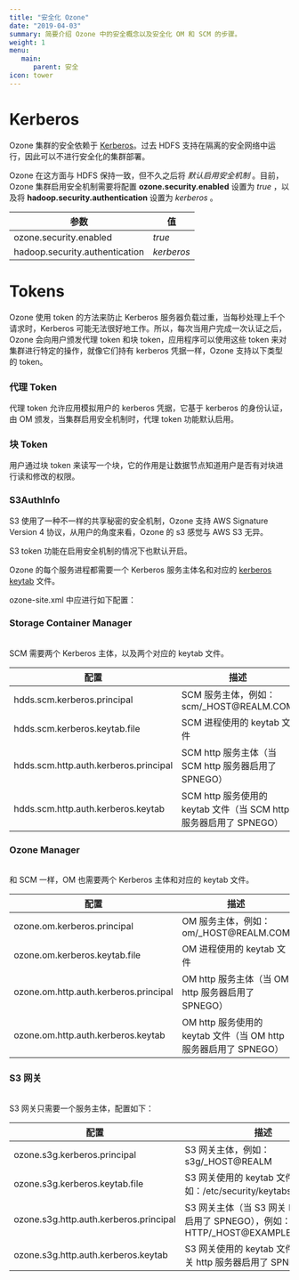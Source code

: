 ```yaml
---
title: "安全化 Ozone"
date: "2019-04-03"
summary: 简要介绍 Ozone 中的安全概念以及安全化 OM 和 SCM 的步骤。
weight: 1
menu:
   main:
      parent: 安全
icon: tower
---
```

<!---
  Licensed to the Apache Software Foundation (ASF) under one or more
  contributor license agreements.  See the NOTICE file distributed with
  this work for additional information regarding copyright ownership.
  The ASF licenses this file to You under the Apache License, Version 2.0
  (the "License"); you may not use this file except in compliance with
  the License.  You may obtain a copy of the License at

      http://www.apache.org/licenses/LICENSE-2.0

  Unless required by applicable law or agreed to in writing, software
  distributed under the License is distributed on an "AS IS" BASIS,
  WITHOUT WARRANTIES OR CONDITIONS OF ANY KIND, either express or implied.
  See the License for the specific language governing permissions and
  limitations under the License.
-->


# Kerberos

Ozone 集群的安全依赖于 [Kerberos](https://web.mit.edu/kerberos/)。过去 HDFS 支持在隔离的安全网络中运行，因此可以不进行安全化的集群部署。

Ozone 在这方面与 HDFS 保持一致，但不久之后将 _默认启用安全机制_ 。目前，Ozone 集群启用安全机制需要将配置 **ozone.security.enabled** 设置为 _true_ ，以及将 **hadoop.security.authentication** 设置为 _kerberos_ 。

参数 | 值
----------------------|---------
ozone.security.enabled| _true_
hadoop.security.authentication| _kerberos_

# Tokens #

Ozone 使用 token 的方法来防止 Kerberos 服务器负载过重，当每秒处理上千个请求时，Kerberos 可能无法很好地工作。所以，每次当用户完成一次认证之后，Ozone 会向用户颁发代理 token 和块 token，应用程序可以使用这些 token 来对集群进行特定的操作，就像它们持有 kerberos 凭据一样，Ozone 支持以下类型的 token。

### 代理 Token ###
代理 token 允许应用模拟用户的 kerberos 凭据，它基于 kerberos 的身份认证，由 OM 颁发，当集群启用安全机制时，代理 token 功能默认启用。

### 块 Token ###

用户通过块 token 来读写一个块，它的作用是让数据节点知道用户是否有对块进行读和修改的权限。

### S3AuthInfo ###

S3 使用了一种不一样的共享秘密的安全机制，Ozone 支持 AWS Signature Version 4 协议，从用户的角度来看，Ozone 的 s3 感觉与 AWS S3 无异。 

S3 token 功能在启用安全机制的情况下也默认开启。


Ozone 的每个服务进程都需要一个 Kerberos 服务主体名和对应的 [kerberos keytab](https://web.mit.edu/kerberos/krb5-latest/doc/basic/keytab_def.html) 文件。

ozone-site.xml 中应进行如下配置：

<div class="card-group">
  <div class="card">
    <div class="card-body">
      <h3 class="card-title">Storage Container Manager</h3>
      <p class="card-text">
      <br>
        SCM 需要两个 Kerberos 主体，以及两个对应的 keytab 文件。
      <br>
      <table class="table table-dark">
        <thead>
          <tr>
            <th scope="col">配置</th>
            <th scope="col">描述</th>
          </tr>
        </thead>
        <tbody>
          <tr>
            <td>hdds.scm.kerberos.principal</th>
            <td>SCM 服务主体，例如：scm/_HOST@REALM.COM</td>
          </tr>
          <tr>
            <td>hdds.scm.kerberos.keytab.file</th>
            <td>SCM 进程使用的 keytab 文件</td>
          </tr>
          <tr>
            <td>hdds.scm.http.auth.kerberos.principal</th>
            <td>SCM http 服务主体（当 SCM http 服务器启用了 SPNEGO）</td>
          </tr>
          <tr>
            <td>hdds.scm.http.auth.kerberos.keytab</th>
            <td>SCM http 服务使用的 keytab 文件（当 SCM http 服务器启用了 SPNEGO）</td>
          </tr>
        </tbody>
      </table>
    </div>
  </div>
  <div class="card">
    <div class="card-body">
      <h3 class="card-title">Ozone Manager</h3>
      <p class="card-text">
      <br>
        和 SCM 一样，OM 也需要两个 Kerberos 主体和对应的 keytab 文件。
      <br>
      <table class="table table-dark">
        <thead>
          <tr>
            <th scope="col">配置</th>
            <th scope="col">描述</th>
          </tr>
        </thead>
        <tbody>
          <tr>
            <td>ozone.om.kerberos.principal</th>
            <td>OM 服务主体，例如：om/_HOST@REALM.COM</td>
          </tr>
          <tr>
            <td>ozone.om.kerberos.keytab.file</th>
            <td>OM 进程使用的 keytab 文件</td>
          </tr>
          <tr>
            <td>ozone.om.http.auth.kerberos.principal</th>
            <td>OM http 服务主体（当 OM http 服务器启用了 SPNEGO）</td>
          </tr>
          <tr>
            <td>ozone.om.http.auth.kerberos.keytab</th>
            <td>OM http 服务使用的 keytab 文件（当 OM http 服务器启用了 SPNEGO）</td>
          </tr>
        </tbody>
      </table>
    </div>
  </div>
  <div class="card">
    <div class="card-body">
      <h3 class="card-title">S3 网关</h3>
      <p class="card-text">
      <br>
        S3 网关只需要一个服务主体，配置如下：
      <br>
      <table class="table table-dark">
        <thead>
          <tr>
            <th scope="col">配置</th>
            <th scope="col">描述</th>
          </tr>
        </thead>
        <tbody>
          <tr>
            <td>ozone.s3g.kerberos.principal</th>
            <td>S3 网关主体，例如：s3g/_HOST@REALM</td>
          </tr>
          <tr>
            <td>ozone.s3g.kerberos.keytab.file</th>
            <td>S3 网关使用的 keytab 文件，例如：/etc/security/keytabs/s3g.keytab</td>
          </tr>
          <tr>
            <td>ozone.s3g.http.auth.kerberos.principal</th>
            <td>S3 网关主体（当 S3 网关 http 服务器启用了 SPNEGO），例如：HTTP/_HOST@EXAMPLE.COM</td>
          </tr>
          <tr>
            <td>ozone.s3g.http.auth.kerberos.keytab</th>
            <td>S3 网关使用的 keytab 文件（当 S3 网关 http 服务器启用了 SPNEGO）</td>
          </tr>
        </tbody>
      </table>
    </div>
  </div>
</div>
